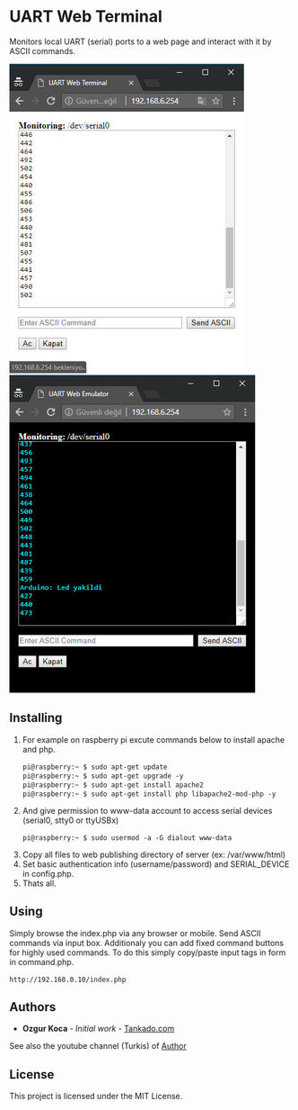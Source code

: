 # UART Web Terminal

Monitors local UART (serial) ports to a web page and interact with it by ASCII commands.

![White theme](screenshot2.jpg)
![Black theme](screenshot1.jpg)

## Installing

1) For example on raspberry pi excute commands below to install apache and php.
    ```
    pi@raspberry:~ $ sudo apt-get update
    pi@raspberry:~ $ sudo apt-get upgrade -y
    pi@raspberry:~ $ sudo apt-get install apache2
    pi@raspberry:~ $ sudo apt-get install php libapache2-mod-php -y
    ```
2) And give permission to www-data account to access serial devices (serial0, stty0 or ttyUSBx)
    ```
    pi@raspberry:~ $ sudo usermod -a -G dialout www-data
    ```
3) Copy all files to web publishing directory of server (ex: /var/www/html)
4) Set basic authentication info (username/password) and SERIAL_DEVICE in config.php.
5) Thats all.

## Using

Simply browse the index.php via any browser or mobile. Send ASCII commands via input box. Additionaly you can add fixed command buttons for highly used commands. To do this simply copy/paste input tags in form in command.php.

```
http://192.168.0.10/index.php
```

## Authors

* **Ozgur Koca** - *Initial work* - [Tankado.com](https://tankado.com/)

See also the youtube channel (Turkis) of [Author](https://www.youtube.com/user/zerostoheroes/featured)

## License

This project is licensed under the MIT License.

